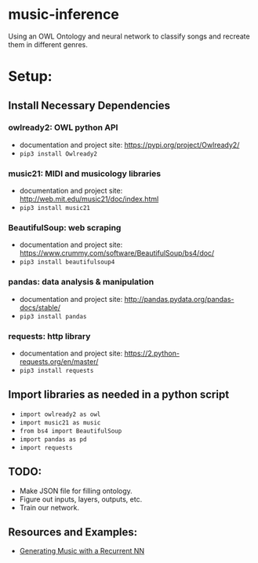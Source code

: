 # music-inference
Using an OWL Ontology and neural network to classify songs and recreate them in different genres.

# Setup:
## Install Necessary Dependencies
### owlready2: OWL python API
 - documentation and project site: https://pypi.org/project/Owlready2/
 - `pip3 install Owlready2`
### music21: MIDI and musicology libraries
- documentation and project site: http://web.mit.edu/music21/doc/index.html
- `pip3 install music21`
### BeautifulSoup: web scraping
- documentation and project site: https://www.crummy.com/software/BeautifulSoup/bs4/doc/
- `pip3 install beautifulsoup4`
### pandas: data analysis & manipulation
- documentation and project site: http://pandas.pydata.org/pandas-docs/stable/
- `pip3 install pandas`
### requests: http library
- documentation and project site: https://2.python-requests.org/en/master/
- `pip3 install requests`

## Import libraries as needed in a python script
 - `import owlready2 as owl`
 - `import music21 as music`
 - `from bs4 import BeautifulSoup`
 - `import pandas as pd`
 - `import requests`
 

## TODO:
- Make JSON file for filling ontology.
- Figure out inputs, layers, outputs, etc.
- Train our network.

## Resources and Examples:
- [Generating Music with a Recurrent NN](https://towardsdatascience.com/how-to-generate-music-using-a-lstm-neural-network-in-keras-68786834d4c5)
